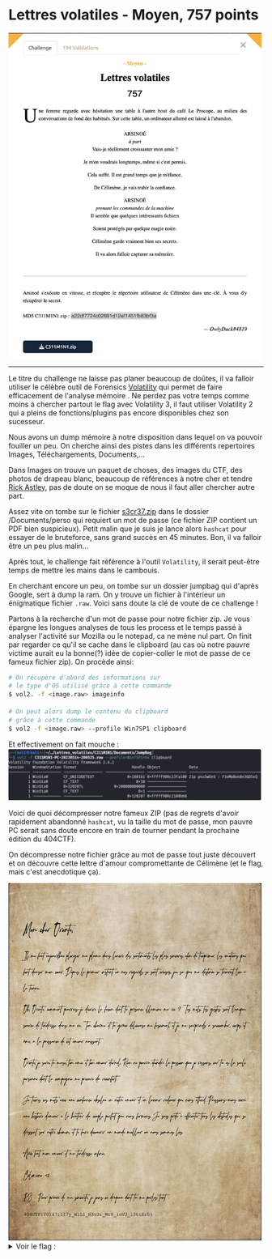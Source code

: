# Lettres volatiles - Moyen, 757 points

<img src="chall.png" width=500>

***

Le titre du challenge ne laisse pas planer beaucoup de doûtes, il va falloir utiliser le célèbre outil de Forensics [Volatility](https://github.com/volatilityfoundation/volatility) qui permet de faire efficacement de l'analyse mémoire . Ne perdez pas votre temps comme moins à chercher partout le flag avec Volatility 3, il faut utiliser Volatility 2 qui a pleins de fonctions/plugins pas encore disponibles chez son sucesseur. 

Nous avons un dump mémoire à notre disposition dans lequel on va pouvoir fouiller un peu. On cherche ainsi des pistes dans les différents repertoires Images, Téléchargements, Documents,...

Dans Images on trouve un paquet de choses, des images du CTF, des photos de drapeau blanc, beaucoup de références à notre cher et tendre [Rick Astley](https://www.youtube.com/watch?v=dQw4w9WgXcQ), pas de doute on se moque de nous il faut aller chercher autre part. 

Assez vite on tombe sur le fichier [s3cr37.zip](./s3cR37.zip) dans le dossier /Documents/perso qui requiert un mot de passe (ce fichier ZIP contient un PDF bien suspicieux). Petit malin que je suis je lance alors `hashcat` pour essayer de le bruteforce, sans grand succès en 45 minutes. Bon, il va falloir être un peu plus malin...

Après tout, le challenge fait référence à l'outil `Volatility`, il serait peut-être temps de mettre les mains dans le cambouis. 

En cherchant encore un peu, on tombe sur un dossier jumpbag qui d'après Google, sert à dump la ram. On y trouve un fichier à l'intérieur un énigmatique fichier `.raw`. Voici sans doute la clé de voute de ce challenge !

Partons à la recherche d'un mot de passe pour notre fichier zip. Je vous épargne les longues analyses de tous les process et le temps passé à analyser l'activité sur Mozilla ou le notepad, ca ne mène nul part. On finit par regarder ce qu'il se cache dans le clipboard (au cas où notre pauvre victime aurait eu la bonne(?) idée de copier-coller le mot de passe de ce fameux fichier zip). On procède ainsi:

```sh
# On récupère d'abord des informations sur 
# le type d'OS utilisé grâce à cette commande
$ vol2. -f <image.raw> imageinfo

# On peut alors dump le contenu du clipboard 
# grâce à cette commande
$ vol2 -f <image.raw> --profile Win7SP1 clipboard

```

Et effectivement on fait mouche :
<img src="./volatility_clipboard.png" width=500>


Voici de quoi décompresser notre fameux ZIP (pas de regrets d'avoir rapidement abandonné `hashcat`, vu la taille du mot de passe, mon pauvre PC serait sans doute encore en train de tourner pendant la prochaine édition du 404CTF). 

On décompresse notre fichier grâce au mot de passe tout juste découvert et on découvre cette lettre d'amour compromettante de Célimène (et le flag, mais c'est anecdotique ça).

<img src="./lettre_compromettante.png" width=500>


<details>
<summary>Voir le flag :</summary>

***FLAG: 404CTF{V0147i1I7y_W1Ll_N3v3r_Wr8_loV3_l3ttEr5}***
</details>



